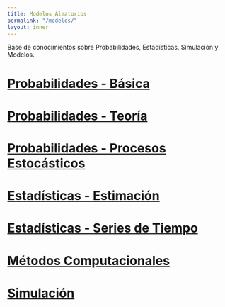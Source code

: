 ```yaml
---
title: Modelos Aleatorios
permalink: "/modelos/"
layout: inner
---
```


Base de conocimientos sobre Probabilidades, Estadísticas, Simulación y Modelos.

# [Probabilidades - Básica](/modelos/probabilidades/)

# [Probabilidades - Teoría](/modelos/probabilidades/teoria/)

# [Probabilidades - Procesos Estocásticos](/modelos/probabilidades/procesos/)

# [Estadísticas - Estimación](/modelos/estadisticas/estimacion/)

# [Estadísticas - Series de Tiempo](/modelos/estadisticas/series/)

# [Métodos Computacionales](/modelos/metodos/)

# [Simulación](/modelos/simulacion/)
